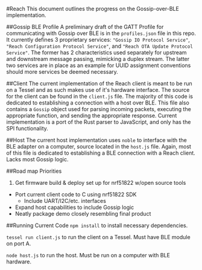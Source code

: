 #Reach
This document outlines the progress on the Gossip-over-BLE implementation.

##Gossip BLE Profile
A preliminary draft of the GATT Profile for communicating with Gossip over BLE is in the `profiles.json` file in this repo. It currently defines 3 proprietary services: `"Gossip IO Protocol Service"`, `"Reach Configuration Protocol Service"`, and `"Reach OTA Update Protocol Service"`. The former has 2 characteristics used separately for upstream and downstream message passing, mimicking a duplex stream. The latter two services are in place as an example for UUID assignment conventions should more services be deemed necessary.

##Client
The current implementation of the Reach client is meant to be run on a Tessel and as such makes use of it's hardware interface. The source for the client can be found in the `client.js` file. The majority of this code is dedicated to establishing a connection with a host over BLE. This file also contains a `Gossip` object used for parsing incoming packets, executing the appropriate function, and sending the appropriate response. Current implementation is a port of the Rust parser to JavaScript, and only has the SPI functionality.

##Host
The current host implementation uses `noble` to interface with the BLE adapter on a computer, source located in the `host.js` file. Again, most of this file is dedicated to establishing a BLE connection with a Reach client. Lacks most Gossip logic.

##Road map
Priorities
1. Get firmware build & deploy set up for nrf51822 w/open source tools
* Port current client code to C using nrf51822 SDK
  * Include UART/I2C/etc. interfaces
* Expand host capabilities to include Gossip logic
* Neatly package demo closely resembling final product

##Running Current Code
`npm install` to install necessary dependencies.

`tessel run client.js` to run the client on a Tessel. Must have BLE module on port A.

`node host.js` to run the host. Must be run on a computer with BLE hardware.
